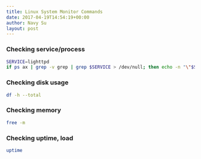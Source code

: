 ```yaml
---
title: Linux System Monitor Commands
date: 2017-04-19T14:54:19+00:00
author: Navy Su
layout: post
---
```

### Checking service/process
~~~bash
SERVICE=lighttpd
if ps ax | grep -v grep | grep $SERVICE > /dev/null; then echo -n "\"$SERVICE\" : \"running\","; else echo -n "\"$SERVICE\" : \"not running\","; fi
~~~

### Checking disk usage
~~~bash
df -h --total 
~~~

### Checking memory
~~~bash
free -m
~~~

### Checking uptime, load
~~~bash
uptime
~~~
